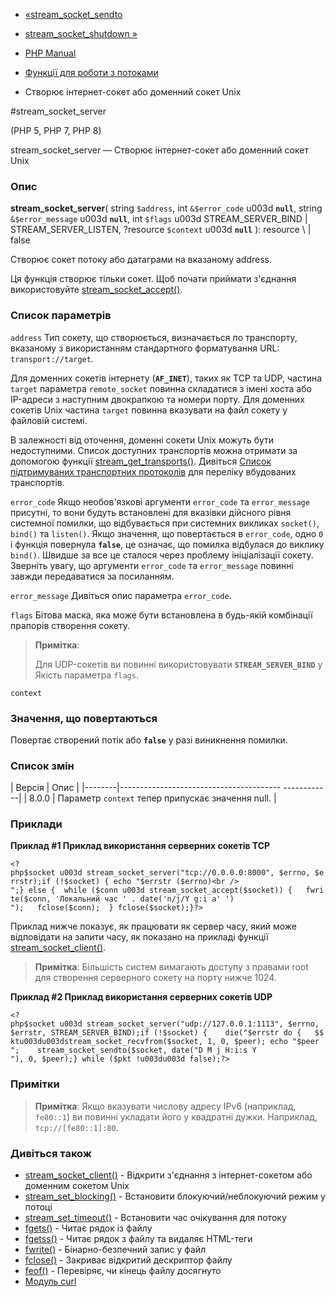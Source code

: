 - [«stream_socket_sendto](function.stream-socket-sendto.md)
- [stream_socket_shutdown »](function.stream-socket-shutdown.md)

- [PHP Manual](index.md)
- [Функції для роботи з потоками](ref.stream.md)
- Створює інтернет-сокет або доменний сокет Unix

#stream_socket_server

(PHP 5, PHP 7, PHP 8)

stream_socket_server — Створює інтернет-сокет або доменний сокет Unix

### Опис

**stream_socket_server**(
string `$address`,
int `&$error_code` u003d **`null`**,
string `&$error_message` u003d **`null`**,
int `$flags` u003d STREAM_SERVER_BIND \| STREAM_SERVER_LISTEN,
?resource `$context` u003d **`null`**
): resource \ | false

Створює сокет потоку або датаграми на вказаному address.

Ця функція створює тільки сокет. Щоб почати приймати з'єднання
використовуйте
[stream_socket_accept()](function.stream-socket-accept.md).

### Список параметрів

`address`
Тип сокету, що створюється, визначається по транспорту, вказаному з
використанням стандартного форматування URL: `transport://target`.

Для доменних сокетів інтернету (**`AF_INET`**), таких як TCP та UDP,
частина `target` параметра `remote_socket` повинна складатися з імені хоста
або IP-адреси з наступним двокрапкою та номери порту. Для доменних
сокетів Unix частина `target` повинна вказувати на файл сокету у файловій
системі.

В залежності від оточення, доменні сокети Unix можуть бути недоступними.
Список доступних транспортів можна отримати за допомогою функції
[stream_get_transports()](function.stream-get-transports.md). Дивіться
[Список підтримуваних транспортних протоколів](transports.md) для
переліку вбудованих транспортів.

`error_code`
Якщо необов'язкові аргументи `error_code` та `error_message`
присутні, то вони будуть встановлені для вказівки дійсного
рівня системної помилки, що відбувається при системних викликах
`socket()`, `bind()` та `listen()`. Якщо значення, що повертається в
`error_code`, одно `0` і функція повернула **`false`**, це означає,
що помилка відбулася до виклику `bind()`. Швидше за все це сталося
через проблему ініціалізації сокету. Зверніть увагу, що аргументи
`error_code` та `error_message` повинні завжди передаватися за посиланням.

`error_message`
Дивіться опис параметра `error_code`.

`flags`
Бітова маска, яка може бути встановлена в будь-якій комбінації прапорів
створення сокету.

> **Примітка**:
>
> Для UDP-сокетів ви повинні використовувати **`STREAM_SERVER_BIND`** у
> Якість параметра `flags`.

`context`

### Значення, що повертаються

Повертає створений потік або **`false`** у разі виникнення
помилки.

### Список змін

| Версія | Опис |
|--------|---------------------------------------- ------------|
| 8.0.0 | Параметр `context` тепер припускає значення null. |

### Приклади

**Приклад #1 Приклад використання серверних сокетів TCP**

` <?php$socket u003d stream_socket_server("tcp://0.0.0.0:8000", $errno, $errstr);if (!$socket) { echo "$errstr ($errno)<br />
";} else {  while ($conn u003d stream_socket_accept($socket)) {   fwrite($conn, 'Локальний час ' . date('n/j/Y g:i a' ')
");   fclose($conn);  } fclose($socket);}?> `

Приклад нижче показує, як працювати як сервер часу, який
може відповідати на запити часу, як показано на прикладі функції
[stream_socket_client()](function.stream-socket-client.md).

> **Примітка**: Більшість систем вимагають доступу з правами root для
> створення серверного сокету на порту нижче 1024.

**Приклад #2 Приклад використання серверних сокетів UDP**

` <?php$socket u003d stream_socket_server("udp://127.0.0.1:1113", $errno, $errstr, STREAM_SERVER_BIND);if (!$socket) {    die("$errstr do {   $$ktu003du003dstream_socket_recvfrom($socket, 1, 0, $peer); echo "$peer
";    stream_socket_sendto($socket, date("D M j H:i:s Y
"), 0, $peer);} while ($pkt !u003du003d false);?> `

### Примітки

> **Примітка**: Якщо вказувати числову адресу IPv6 (наприклад,
> `fe80::1`) ви повинні укладати його у квадратні дужки. Наприклад,
> `tcp://[fe80::1]:80`.

### Дивіться також

- [stream_socket_client()](function.stream-socket-client.md) -
Відкрити з'єднання з інтернет-сокетом або доменним сокетом Unix
- [stream_set_blocking()](function.stream-set-blocking.md) -
Встановити блокуючий/неблокуючий режим у потоці
- [stream_set_timeout()](function.stream-set-timeout.md) -
Встановити час очікування для потоку
- [fgets()](function.fgets.md) - Читає рядок із файлу
- [fgetss()](function.fgetss.md) - Читає рядок з файлу та видаляє
HTML-теги
- [fwrite()](function.fwrite.md) - Бінарно-безпечний запис у файл
- [fclose()](function.fclose.md) - Закриває відкритий дескриптор
файлу
- [feof()](function.feof.md) - Перевіряє, чи кінець файлу досягнуто
- [Модуль curl](ref.curl.md)
